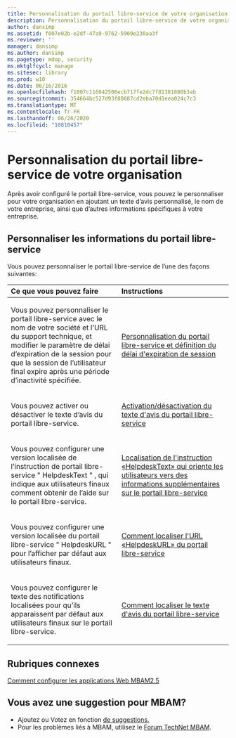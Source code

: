 ```yaml
---
title: Personnalisation du portail libre-service de votre organisation
description: Personnalisation du portail libre-service de votre organisation
author: dansimp
ms.assetid: f007e02b-e2df-47a9-9762-5909e230aa3f
ms.reviewer: ''
manager: dansimp
ms.author: dansimp
ms.pagetype: mdop, security
ms.mktglfcycl: manage
ms.sitesec: library
ms.prod: w10
ms.date: 06/16/2016
ms.openlocfilehash: f1007c116042506ecb717fe2dc7f81381880b3ab
ms.sourcegitcommit: 354664bc527d93f80687cd2eba70d1eea024c7c3
ms.translationtype: MT
ms.contentlocale: fr-FR
ms.lasthandoff: 06/26/2020
ms.locfileid: "10810457"
---
```

# Personnalisation du portail libre-service de votre organisation


Après avoir configuré le portail libre-service, vous pouvez le personnaliser pour votre organisation en ajoutant un texte d’avis personnalisé, le nom de votre entreprise, ainsi que d’autres informations spécifiques à votre entreprise.

## Personnaliser les informations du portail libre-service


Vous pouvez personnaliser le portail libre-service de l’une des façons suivantes:

<table>
<colgroup>
<col width="50%" />
<col width="50%" />
</colgroup>
<thead>
<tr class="header">
<th align="left">Ce que vous pouvez faire</th>
<th align="left">Instructions</th>
</tr>
</thead>
<tbody>
<tr class="odd">
<td align="left"><p>Vous pouvez personnaliser le portail libre-service avec le nom de votre société et l’URL du support technique, et modifier le paramètre de délai d’expiration de la session pour que la session de l’utilisateur final expire après une période d’inactivité spécifiée.</p></td>
<td align="left"><p><a href="how-to-set-the-self-service-portal-branding-and-session-time-out.md" data-raw-source="[How to Set the Self-Service Portal Branding and Session Time-out](how-to-set-the-self-service-portal-branding-and-session-time-out.md)">Personnalisation du portail libre-service et définition du délai d'expiration de session</a></p></td>
</tr>
<tr class="even">
<td align="left"><p>Vous pouvez activer ou désactiver le texte d’avis du portail libre-service.</p></td>
<td align="left"><p><a href="how-to-turn-the-self-service-portal-notice-text-on-or-off.md" data-raw-source="[How to Turn the Self-Service Portal Notice Text On or Off](how-to-turn-the-self-service-portal-notice-text-on-or-off.md)">Activation/désactivation du texte d'avis du portail libre-service</a></p></td>
</tr>
<tr class="odd">
<td align="left"><p>Vous pouvez configurer une version localisée de l’instruction de portail libre-service &quot; HelpdeskText &quot; , qui indique aux utilisateurs finaux comment obtenir de l’aide sur le portail libre-service.</p></td>
<td align="left"><p><a href="how-to-localize-the-helpdesktext-statement-that-points-users-to-more-self-service-portal-information.md" data-raw-source="[How to Localize the “HelpdeskText” Statement that Points Users to More Self-Service Portal Information](how-to-localize-the-helpdesktext-statement-that-points-users-to-more-self-service-portal-information.md)">Localisation de l'instruction «HelpdeskText» qui oriente les utilisateurs vers des informations supplémentaires sur le portail libre-service</a></p></td>
</tr>
<tr class="even">
<td align="left"><p>Vous pouvez configurer une version localisée du portail libre-service &quot; HelpdeskURL &quot; pour l’afficher par défaut aux utilisateurs finaux.</p></td>
<td align="left"><p><a href="how-to-localize-the-self-service-portal-helpdeskurl.md" data-raw-source="[How to Localize the Self-Service Portal “HelpdeskURL”](how-to-localize-the-self-service-portal-helpdeskurl.md)">Comment localiser l'URL «HelpdeskURL» du portail libre-service</a></p></td>
</tr>
<tr class="odd">
<td align="left"><p>Vous pouvez configurer le texte des notifications localisées pour qu’ils apparaissent par défaut aux utilisateurs finaux sur le portail libre-service.</p></td>
<td align="left"><p><a href="how-to-localize-the-self-service-portal-notice-text.md" data-raw-source="[How to Localize the Self-Service Portal Notice Text](how-to-localize-the-self-service-portal-notice-text.md)">Comment localiser le texte d'avis du portail libre-service</a></p></td>
</tr>
</tbody>
</table>

 



## Rubriques connexes


[Comment configurer les applications Web MBAM2.5](how-to-configure-the-mbam-25-web-applications.md)

 

## Vous avez une suggestion pour MBAM?
- Ajoutez ou Votez en fonction [de suggestions.](http://mbam.uservoice.com/forums/268571-microsoft-bitlocker-administration-and-monitoring) 
- Pour les problèmes liés à MBAM, utilisez le [Forum TechNet MBAM](https://social.technet.microsoft.com/Forums/home?forum=mdopmbam). 





